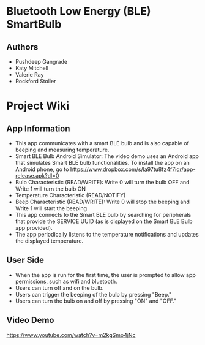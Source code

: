 # Bluetooth Low Energy (BLE) SmartBulb

## Authors
- Pushdeep Gangrade
- Katy Mitchell
- Valerie Ray
- Rockford Stoller

# Project Wiki

## App Information
- This app communicates with a smart BLE bulb and is also capable of beeping and measuring temperature.
- Smart BLE Bulb Android Simulator: The video demo uses an Android app that simulates Smart BLE bulb functionalities. To install the app on an Android phone, go to https://www.dropbox.com/s/la97tu8fz4f7iqr/app-release.apk?dl=0 
- Bulb Characteristic (READ/WRITE):	Write 0 will turn the bulb OFF and Write 1 will turn the bulb ON
- Temperature Characteristic (READ/NOTIFY)
- Beep Characteristic (READ/WRITE): Write 0 will stop the beeping and Write 1 will start the beeping
- This app connects to the Smart BLE bulb by searching for peripherals that provide the SERVICE UUID (as is displayed on the Smart BLE Bulb app provided).
- The app periodically listens to the temperature notifications and updates the displayed temperature.


## User Side
- When the app is run for the first time, the user is prompted to allow app permissions, such as wifi and bluetooth.
- Users can turn off and on the bulb.
- Users can trigger the beeping of the bulb by pressing "Beep."
- Users can turn the bulb on and off by pressing "ON" and "OFF."
 
## Video Demo
https://www.youtube.com/watch?v=m2kgSmo4jNc 